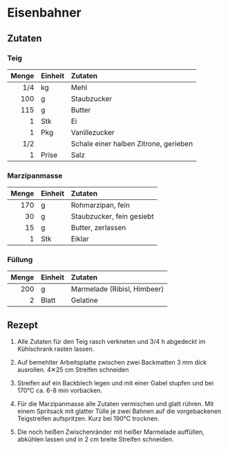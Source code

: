 # Eisenbahner

## Zutaten

### Teig

| Menge | Einheit | Zutaten                               |
| -----:|:------- |:------------------------------------- |
|   1/4 | kg      | Mehl                                  |
|   100 | g       | Staubzucker                           |
|   115 | g       | Butter                                |
|     1 | Stk     | Ei                                    |
|     1 | Pkg     | Vanillezucker                         |
|   1/2 |         | Schale einer halben Zitrone, gerieben |
|     1 | Prise   | Salz                                  |

### Marzipanmasse

| Menge | Einheit | Zutaten                   |
| -----:|:------- |:------------------------- |
|   170 | g       | Rohmarzipan, fein         |
|    30 | g       | Staubzucker, fein gesiebt |
|    15 | g       | Butter, zerlassen         |
|     1 | Stk     | Eiklar                    |

### Füllung

| Menge | Einheit | Zutaten                     |
| -----:|:------- |:--------------------------- |
|   200 | g       | Marmelade (Ribisl, Himbeer) |
|     2 | Blatt   | Gelatine                    |

## Rezept

1.  Alle Zutaten für den Teig rasch verkneten und 3/4 h abgedeckt im
    Kühlschrank rasten lassen.

2.  Auf bemehlter Arbeitsplatte zwischen zwei Backmatten 3 mm dick ausrollen.
    4✕25 cm Streifen schneiden

3.  Streifen auf ein Backblech legen und mit einer Gabel stupfen und bei 170°C
    ca. 6-8 min vorbacken.

4.  Für die Marzipanmasse alle Zutaten vermischen und glatt rühren. Mit einem
    Spritsack mit glatter Tülle je zwei Bahnen auf die vorgebackenen
    Teigstreifen aufspritzen. Kurz bei 190°C trocknen.

5.  Die noch heißen Zwischenränder mit heißer Marmelade auffüllen, abkühlen
    lassen und in 2 cm breite Streifen schneiden.
